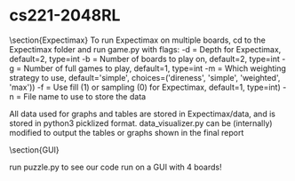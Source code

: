 # cs221-2048RL

\section{Expectimax}
To run Expectimax on multiple boards, cd to the Expectimax folder and run game.py with flags:
  -d = Depth for Expectimax, default=2, type=int
  -b = Number of boards to play on, default=2, type=int
  -g = Number of full games to play, default=1, type=int
  -m = Which weighting strategy to use, default='simple', choices=('direness', 'simple', 'weighted', 'max'))
  -f = Use fill (1) or sampling (0) for Expectimax, default=1, type=int)
  -n = File name to use to store the data
  
All data used for graphs and tables are stored in Expectimax/data, and is stored in python3 picklized format.
data_visualizer.py can be (internally) modified to output the tables or graphs shown in the final report

\section{GUI}

run puzzle.py to see our code run on a GUI with 4 boards!
